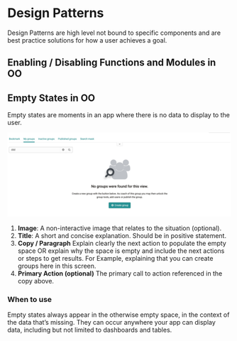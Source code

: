 # Design Patterns

Design Patterns are high level not bound to specific components and are best practice solutions for how a user achieves a goal.  

## Enabling / Disabling Functions and Modules in OO
## Empty States in OO

Empty states are moments in an app where there is no data to display to the user. 

![emptystate](assets/empty_state.jpg)

1. **Image**: A non-interactive image that relates to the situation (optional).
2. **Title**: A short and concise explanation. Should be in positive statement. 
3. **Copy / Paragraph** Explain clearly the next action to populate the empty space OR explain why the space is empty and include the next actions or steps to get results. For Example, explaining that you can create groups here in this screen.
4. **Primary Action (optional)** The primary call to action referenced in the copy above.

### When to use
Empty states always appear in the otherwise empty space, in the context of the data that’s missing. They can occur anywhere your app can display data, including but not limited to dashboards and tables.
